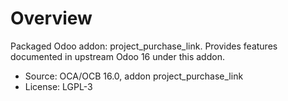 # Overview

Packaged Odoo addon: project_purchase_link. Provides features documented in upstream Odoo 16 under this addon.

- Source: OCA/OCB 16.0, addon project_purchase_link
- License: LGPL-3

